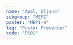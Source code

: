 ```yaml
---
name: "Apel, Uljana"
subgroup: "MEPI"
poster: "MEPI-4"
tag: "Poster Presenter"
code: "PS01"
---
```

